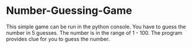 # Number-Guessing-Game
This simple game can be run in the python console. You have to guess the number in 5 guesses. The number is in the range of 1 - 100. The program provides clue for you to guess the number.
